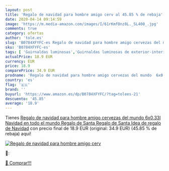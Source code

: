 ```yaml
---
layout: post
title: 'Regalo de navidad para hombre amigo cerv al 45.85 % de rebaja'
date: 2020-04-14 09:14:59
image: 'https://m.media-amazon.com/images/I/61rKmfOnz8L._SL400_.jpg'
comments: true
category: ofertas
author: 'tole.es'
slug: 'B0784XFYFC-es Regalo de navidad para hombre amigo cervezas del mundo...'
sku: 'B0784XFYFC-es'
tags: [ 'Guirnaldas luminosas','Guirnaldas luminosas de exterior-interior','Iluminación','navidad', ]
actualPrice: 18.9 EUR
currency: EUR
price: 18.9
comparePrice: 34.9 EUR
prodname: 'Regalo de navidad para hombre amigo cervezas del mundo  6x0.33l  Navidad en todo el mundo Regalo de Santa Regalo de Santa Idea de regalo de Navidad'
country: 'es'
flag: '🇪🇸'
brand: ''
buyurl: 'https://www.amazon.es/dp/B0784XFYFC/?tag=tolees-21'
descuento: '45.85'
average: '18.9'
---
```


Tienes [Regalo de navidad para hombre amigo cervezas del mundo  6x0.33l  Navidad en todo el mundo Regalo de Santa Regalo de Santa Idea de regalo de Navidad](https://www.amazon.es/dp/B0784XFYFC/?tag=tolees-21) con precio final de  18.9 EUR (original: 34.9 EUR) (45.85 %  de rebaja) aqui!

[![Regalo de navidad para hombre amigo cerv](https://m.media-amazon.com/images/I/61rKmfOnz8L._SL400_.jpg)](https://www.amazon.es/dp/B0784XFYFC/?tag=tolees-21)

🔎:


[🛒 Comprar!!!](https://www.amazon.es/dp/B0784XFYFC/?tag=tolees-21)
